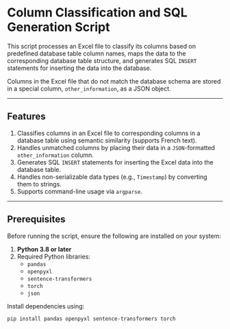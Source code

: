 # Column Classification and SQL Generation Script

This script processes an Excel file to classify its columns based on predefined database table column names, maps the data to the corresponding database table structure, and generates SQL `INSERT` statements for inserting the data into the database. 

Columns in the Excel file that do not match the database schema are stored in a special column, `other_information`, as a JSON object.

---

## Features

1. Classifies columns in an Excel file to corresponding columns in a database table using semantic similarity (supports French text).
2. Handles unmatched columns by placing their data in a `JSON`-formatted `other_information` column.
3. Generates SQL `INSERT` statements for inserting the Excel data into the database table.
4. Handles non-serializable data types (e.g., `Timestamp`) by converting them to strings.
5. Supports command-line usage via `argparse`.

---

## Prerequisites

Before running the script, ensure the following are installed on your system:

1. **Python 3.8 or later**
2. Required Python libraries:
   - `pandas`
   - `openpyxl`
   - `sentence-transformers`
   - `torch`
   - `json`

Install dependencies using:

```bash
pip install pandas openpyxl sentence-transformers torch
